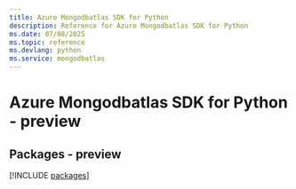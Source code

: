 ```yaml
---
title: Azure Mongodbatlas SDK for Python
description: Reference for Azure Mongodbatlas SDK for Python
ms.date: 07/08/2025
ms.topic: reference
ms.devlang: python
ms.service: mongodbatlas
---
```

# Azure Mongodbatlas SDK for Python - preview
## Packages - preview
[!INCLUDE [packages](mongodbatlas-index.md)]